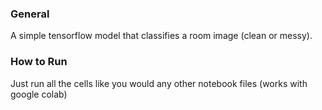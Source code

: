 ### General
A simple tensorflow model that classifies a room image (clean or messy). 

### How to Run
Just run all the cells like you would any other notebook files (works with google colab)
